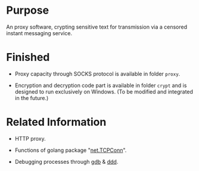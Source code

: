 # Purpose

An proxy software, crypting sensitive text for transmission via a censored instant messaging service.

# Finished

 - Proxy capacity through SOCKS protocol is available in folder `proxy`.

 - Encryption and decryption code part is available in folder `crypt` and is designed to run exclusively on Windows. (To be modified and integrated in the future.)

# Related Information

 - HTTP proxy.

 - Functions of golang package "[net.TCPConn](https://cs.opensource.google/go/go/+/go1.21.4:src/net/tcpsock.go;l=112)".

 - Debugging processes through [gdb](https://www.gnu.org/savannah-checkouts/gnu/gdb/index.html) & [ddd](https://www.gnu.org/software/ddd/manual/html_mono/ddd.html).

